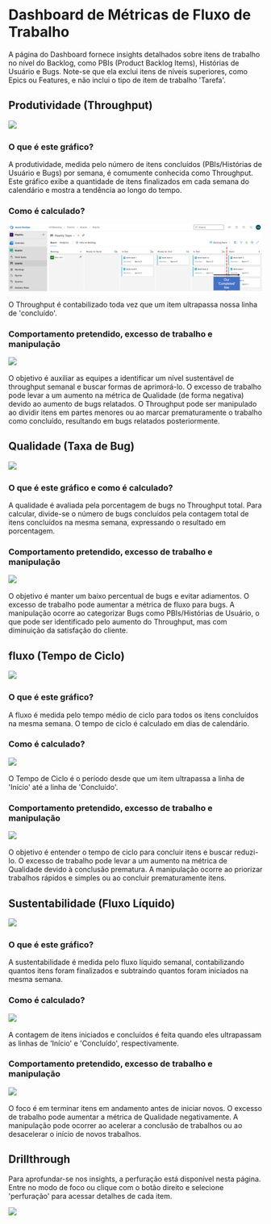 # Dashboard de Métricas de Fluxo de Trabalho

A página do Dashboard fornece insights detalhados sobre itens de trabalho no nível do Backlog, como PBIs (Product Backlog Items), Histórias de Usuário e Bugs. Note-se que ela exclui itens de níveis superiores, como Epics ou Features, e não inclui o tipo de item de trabalho 'Tarefa'.

## Produtividade (Throughput)
![](https://rsgregorio/Wiki-MetricasFluxo/blob/main/Screenshots/Productivity%201.png)

### O que é este gráfico?
A produtividade, medida pelo número de itens concluídos (PBIs/Histórias de Usuário e Bugs) por semana, é comumente conhecida como Throughput. Este gráfico exibe a quantidade de itens finalizados em cada semana do calendário e mostra a tendência ao longo do tempo.

### Como é calculado?
![](https://github.com/rsgregorio/Wiki-MetricasFluxo/blob/main/Screenshots/ThroughputCalc.png)

O Throughput é contabilizado toda vez que um item ultrapassa nossa linha de 'concluído'.

### Comportamento pretendido, excesso de trabalho e manipulação
![](https://raw.githubusercontent.com/nbrown02/FlowViz/main/Screenshots/Productivity%202.png)

O objetivo é auxiliar as equipes a identificar um nível sustentável de throughput semanal e buscar formas de aprimorá-lo. O excesso de trabalho pode levar a um aumento na métrica de Qualidade (de forma negativa) devido ao aumento de bugs relatados. O Throughput pode ser manipulado ao dividir itens em partes menores ou ao marcar prematuramente o trabalho como concluído, resultando em bugs relatados posteriormente.

## Qualidade (Taxa de Bug)
![](https://raw.githubusercontent.com/nbrown02/FlowViz/main/Screenshots/Quality%201.png)

### O que é este gráfico e como é calculado?
A qualidade é avaliada pela porcentagem de bugs no Throughput total. Para calcular, divide-se o número de bugs concluídos pela contagem total de itens concluídos na mesma semana, expressando o resultado em porcentagem.

### Comportamento pretendido, excesso de trabalho e manipulação
![](https://raw.githubusercontent.com/nbrown02/FlowViz/main/Screenshots/Quality%202.png)

O objetivo é manter um baixo percentual de bugs e evitar adiamentos. O excesso de trabalho pode aumentar a métrica de fluxo para bugs. A manipulação ocorre ao categorizar Bugs como PBIs/Histórias de Usuário, o que pode ser identificado pelo aumento do Throughput, mas com diminuição da satisfação do cliente.

## fluxo (Tempo de Ciclo)
![](https://raw.githubusercontent.com/nbrown02/FlowViz/main/Screenshots/Responsiveness%201.png)

### O que é este gráfico?
A fluxo é medida pelo tempo médio de ciclo para todos os itens concluídos na mesma semana. O tempo de ciclo é calculado em dias de calendário.

### Como é calculado?
![](https://raw.githubusercontent.com/nbrown02/FlowViz/main/Screenshots/CycleCalc.png)

O Tempo de Ciclo é o período desde que um item ultrapassa a linha de 'Início' até a linha de 'Concluído'.

### Comportamento pretendido, excesso de trabalho e manipulação
![](https://raw.githubusercontent.com/nbrown02/FlowViz/main/Screenshots/Responsiveness%202.png)

O objetivo é entender o tempo de ciclo para concluir itens e buscar reduzi-lo. O excesso de trabalho pode levar a um aumento na métrica de Qualidade devido à conclusão prematura. A manipulação ocorre ao priorizar trabalhos rápidos e simples ou ao concluir prematuramente itens.

## Sustentabilidade (Fluxo Líquido)
![](https://raw.githubusercontent.com/nbrown02/FlowViz/main/Screenshots/Predictability%201.png)

### O que é este gráfico?
A sustentabilidade é medida pelo fluxo líquido semanal, contabilizando quantos itens foram finalizados e subtraindo quantos foram iniciados na mesma semana.

### Como é calculado?
![](https://raw.githubusercontent.com/nbrown02/FlowViz/main/Screenshots/CycleCalc.png)

A contagem de itens iniciados e concluídos é feita quando eles ultrapassam as linhas de 'Início' e 'Concluído', respectivamente.

### Comportamento pretendido, excesso de trabalho e manipulação
![](https://raw.githubusercontent.com/nbrown02/FlowViz/main/Screenshots/Predictability%202.png)

O foco é em terminar itens em andamento antes de iniciar novos. O excesso de trabalho pode aumentar a métrica de Qualidade negativamente. A manipulação pode ocorrer ao acelerar a conclusão de trabalhos ou ao desacelerar o início de novos trabalhos.

## Drillthrough
Para aprofundar-se nos insights, a perfuração está disponível nesta página. Entre no modo de foco ou clique com o botão direito e selecione 'perfuração' para acessar detalhes de cada item.

![](https://raw.githubusercontent.com/nbrown02/FlowViz/main/Screenshots/Drill.gif)
